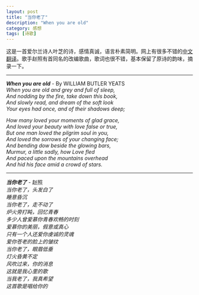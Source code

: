```yaml
---
layout: post
title: "当你老了"
description: "When you are old"
category: 感想
tags: [诗歌]
---
```


这是一首爱尔兰诗人叶芝的诗，感情真诚，语言朴素简明。网上有很多不错的[中文翻译](http://www.douban.com/group/topic/13919022/)。歌手赵照有首同名的改编歌曲，歌词也很不错，基本保留了原诗的韵味，摘录一下。

---

***When you are old*** - By WILLIAM BUTLER YEATS  
*When you are old and grey and full of sleep,*  
*And nodding by the fire, take down this book,*  
*And slowly read, and dream of the soft look*  
*Your eyes had once, and of their shadows deep;*  

*How many loved your moments of glad grace,*  
*And loved your beauty with love false or true,*  
*But one man loved the pilgrim soul in you,*  
*And loved the sorrows of your changing face;*  
*And bending dow beside the glowing bars,*  
*Murmur, a little sadly, how Love fled*  
*And paced upon the mountains overhead*  
*And hid his face amid a crowd of stars.*  

---

***当你老了*** - 赵照  
*当你老了，头发白了*  
*睡意昏沉*  
*当你老了，走不动了*  
*炉火旁打盹，回忆青春*  
*多少人曾爱慕你青春欢畅的时刻*  
*爱慕你的美丽，假意或真心*  
*只有一个人还爱你虔诚的灵魂*  
*爱你苍老的脸上的皱纹*  
*当你老了，眼眉低垂*  
*灯火昏黄不定*  
*风吹过来，你的消息*  
*这就是我心里的歌*  
*当我老了，我真希望*  
*这首歌是唱给你的*  
